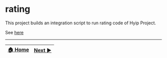 # rating
This project builds an integration script to run rating code of Hyip Project.

See [here](https://github.com/tophyips/tophyips.github.io)
***
|[:house: Home](https://github.com/hyip)|[Next :arrow_forward:](https://github.com/hyipmonitor/hyipmonitor.github.io.github.io)|
|:----|----:|
